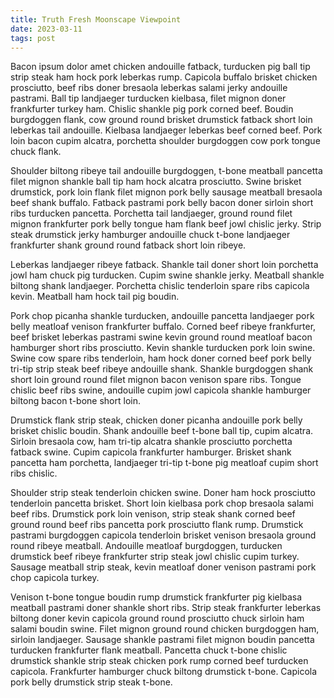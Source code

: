 ```yaml
---
title: Truth Fresh Moonscape Viewpoint
date: 2023-03-11
tags: post
---
```


Bacon ipsum dolor amet chicken andouille fatback, turducken pig ball tip strip steak ham hock pork leberkas rump.  Capicola buffalo brisket chicken prosciutto, beef ribs doner bresaola leberkas salami jerky andouille pastrami.  Ball tip landjaeger turducken kielbasa, filet mignon doner frankfurter turkey ham.  Chislic shankle pig pork corned beef.  Boudin burgdoggen flank, cow ground round brisket drumstick fatback short loin leberkas tail andouille.  Kielbasa landjaeger leberkas beef corned beef.  Pork loin bacon cupim alcatra, porchetta shoulder burgdoggen cow pork tongue chuck flank.

Shoulder biltong ribeye tail andouille burgdoggen, t-bone meatball pancetta filet mignon shankle ball tip ham hock alcatra prosciutto.  Swine brisket drumstick, pork loin flank filet mignon pork belly sausage meatball bresaola beef shank buffalo.  Fatback pastrami pork belly bacon doner sirloin short ribs turducken pancetta.  Porchetta tail landjaeger, ground round filet mignon frankfurter pork belly tongue ham flank beef jowl chislic jerky.  Strip steak drumstick jerky hamburger andouille chuck t-bone landjaeger frankfurter shank ground round fatback short loin ribeye.

Leberkas landjaeger ribeye fatback.  Shankle tail doner short loin porchetta jowl ham chuck pig turducken.  Cupim swine shankle jerky.  Meatball shankle biltong shank landjaeger.  Porchetta chislic tenderloin spare ribs capicola kevin.  Meatball ham hock tail pig boudin.

Pork chop picanha shankle turducken, andouille pancetta landjaeger pork belly meatloaf venison frankfurter buffalo.  Corned beef ribeye frankfurter, beef brisket leberkas pastrami swine kevin ground round meatloaf bacon hamburger short ribs prosciutto.  Kevin shankle turducken pork loin swine.  Swine cow spare ribs tenderloin, ham hock doner corned beef pork belly tri-tip strip steak beef ribeye andouille shank.  Shankle burgdoggen shank short loin ground round filet mignon bacon venison spare ribs.  Tongue chislic beef ribs swine, andouille cupim jowl capicola shankle hamburger biltong bacon t-bone short loin.

Drumstick flank strip steak, chicken doner picanha andouille pork belly brisket chislic boudin.  Shank andouille beef t-bone ball tip, cupim alcatra.  Sirloin bresaola cow, ham tri-tip alcatra shankle prosciutto porchetta fatback swine.  Cupim capicola frankfurter hamburger.  Brisket shank pancetta ham porchetta, landjaeger tri-tip t-bone pig meatloaf cupim short ribs chislic.

Shoulder strip steak tenderloin chicken swine.  Doner ham hock prosciutto tenderloin pancetta brisket.  Short loin kielbasa pork chop bresaola salami beef ribs.  Drumstick pork loin venison, strip steak shank corned beef ground round beef ribs pancetta pork prosciutto flank rump.  Drumstick pastrami burgdoggen capicola tenderloin brisket venison bresaola ground round ribeye meatball.  Andouille meatloaf burgdoggen, turducken drumstick beef ribeye frankfurter strip steak jowl chislic cupim turkey.  Sausage meatball strip steak, kevin meatloaf doner venison pastrami pork chop capicola turkey.

Venison t-bone tongue boudin rump drumstick frankfurter pig kielbasa meatball pastrami doner shankle short ribs.  Strip steak frankfurter leberkas biltong doner kevin capicola ground round prosciutto chuck sirloin ham salami boudin swine.  Filet mignon ground round chicken burgdoggen ham, sirloin landjaeger.  Sausage shankle pastrami filet mignon boudin pancetta turducken frankfurter flank meatball.  Pancetta chuck t-bone chislic drumstick shankle strip steak chicken pork rump corned beef turducken capicola.  Frankfurter hamburger chuck biltong drumstick t-bone.  Capicola pork belly drumstick strip steak t-bone.